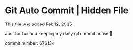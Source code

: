 # Git Auto Commit | Hidden File

This file was added Feb 12, 2025

Just for fun and keeping my daily git commit active 🤪

commit number: 676134

